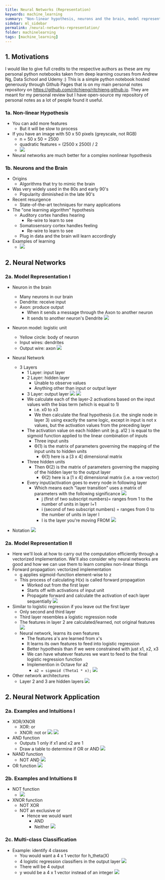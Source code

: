 ```yaml
---
title: Neural Networks (Representation)
keywords: machine_learning
summary: "Non-linear hypothesis, neurons and the brain, model representation, and multi-class classification."
sidebar: ml_sidebar
permalink: /neural-networks-representation/
folder: machinelearning
tags: [machine_learning]
---
```


## 1. Motivations
I would like to give full credits to the respective authors as these are my personal python notebooks taken from deep learning courses from Andrew Ng, Data School and Udemy :) This is a simple python notebook hosted generously through Github Pages that is on my main personal notes repository on https://github.com/ritchieng/ritchieng.github.io. They are meant for my personal review but I have open-source my repository of personal notes as a lot of people found it useful.

### 1a. Non-linear Hypothesis
- You can add more features
    - But it will be slow to process
- If you have an image with 50 x 50 pixels (greyscale, not RGB)
    - n = 50 x 50 = 2500
    - quadratic features = (2500 x 2500) / 2
    - ![](https://raw.githubusercontent.com/ritchieng/machine-learning-stanford/master/w4_neural_networks_representation/example.png)
- Neural networks are much better for a complex nonlinear hypothesis

### 1b. Neurons and the Brain
- Origins
    - Algorithms that try to mimic the brain
- Was very widely used in the 80s and early 90's
    - Popularity diminished in the late 90's
- Recent resurgence
    - State-of-the-art techniques for many applications
- The "one learning algorithm" hypothesis
    - Auditory cortex handles hearing
        - Re-wire to learn to see
    - Somatosensory cortex handles feeling
        - Re-wire to learn to see
    - Plug in data and the brain will learn accordingly
- Examples of learning
    - ![](https://raw.githubusercontent.com/ritchieng/machine-learning-stanford/master/w4_neural_networks_representation/example2.png)

## 2. Neural Networks

### 2a. Model Representation I
- Neuron in the brain
    - Many neurons in our brain
    - Dendrite: receive input
    - Axon: produce output
        - When it sends a message through the Axon to another neuron
        - It sends to another neuron's Dendrite
    ![](https://raw.githubusercontent.com/ritchieng/machine-learning-stanford/master/w4_neural_networks_representation/neuron.png)
- Neuron model: logistic unit
    - Yellow circle: body of neuron
    - Input wires: dendrites
    - Output wire: axon
    ![](https://raw.githubusercontent.com/ritchieng/machine-learning-stanford/master/w4_neural_networks_representation/neuron_model.png)
- Neural Network
    - 3 Layers
        - 1 Layer: input layer
        - 2 Layer: hidden layer
            - Unable to observe values
            - Anything other than input or output layer
        - 3 Layer: output layer
        ![](https://raw.githubusercontent.com/ritchieng/machine-learning-stanford/master/w4_neural_networks_representation/neural_network.png)
        ![](https://raw.githubusercontent.com/ritchieng/machine-learning-stanford/master/w4_neural_networks_representation/neural_network2.png)
        - We calculate each of the layer-2 activations based on the input values with the bias term (which is equal to 1)
            - i.e. x0 to x3
            - We then calculate the final hypothesis (i.e. the single node in layer 3) using exactly the same logic, except in input is not x values, but the activation values from the preceding layer
        - The activation value on each hidden unit (e.g. a12 ) is equal to the sigmoid function applied to the linear combination of inputs
            - Three input units
            - Ɵ(1) is the matrix of parameters governing the mapping of the input units to hidden units
                - Ɵ(1) here is a [3 x 4] dimensional matrix
        - Three hidden units
            - Then Ɵ(2) is the matrix of parameters governing the mapping of the hidden layer to the output layer
                - Ɵ(2) here is a [1 x 4] dimensional matrix (i.e. a row vector)
        - Every input/activation goes to every node in following layer
            - Which means each "layer transition" uses a matrix of parameters with the following significance
            ![](https://raw.githubusercontent.com/ritchieng/machine-learning-stanford/master/w4_neural_networks_representation/theta.png)
                - j (first of two subscript numbers)= ranges from 1 to the number of units in layer l+1
                - i (second of two subscript numbers) = ranges from 0 to the number of units in layer l
                - l is the layer you're moving FROM
                ![](https://raw.githubusercontent.com/ritchieng/machine-learning-stanford/master/w4_neural_networks_representation/theta2.png)

- Notation
![](https://raw.githubusercontent.com/ritchieng/machine-learning-stanford/master/w4_neural_networks_representation/notation.png)


### 2a. Model Representation II
- Here we'll look at how to carry out the computation efficiently through a vectorized implementation. We'll also consider
why neural networks are good and how we can use them to learn complex non-linear things
- Forward propagation: vectorized implementation
    - g applies sigmoid-function element-wise to z
    - This process of calculating H(x) is called forward propagation
        - Worked out from the first layer
        - Starts off with activations of input unit
        - Propagate forward and calculate the activation of each layer sequentially
        ![](https://raw.githubusercontent.com/ritchieng/machine-learning-stanford/master/w4_neural_networks_representation/forward_propagation.png)
- Similar to logistic regression if you leave out the first layer
    - Only second and third layer
    - Third layer resembles a logistic regression node
    - The features in layer 2 are calculated/learned, not original features
    ![](https://raw.githubusercontent.com/ritchieng/machine-learning-stanford/master/w4_neural_networks_representation/logistic_regression.png)
    - Neural network, learns its own features
        - The features a's are learned from x's
        - It learns its own features to feed into logistic regression
        - Better hypothesis than if we were constrained with just x1, x2, x3
        - We can have whatever features we want to feed to the final logistic regression function
        - Implemention in Octave for a2
            - `a2 = sigmoid (Theta1 * x);`
        ![](https://raw.githubusercontent.com/ritchieng/machine-learning-stanford/master/w4_neural_networks_representation/neural_learn_features.png)
- Other network architectures
    - Layer 2 and 3 are hidden layers
    ![](https://raw.githubusercontent.com/ritchieng/machine-learning-stanford/master/w4_neural_networks_representation/neural_network3.png)

## 2. Neural Network Application

### 2a. Examples and Intuitions I
- XOR/XNOR
    - XOR: or
    - XNOR: not or
    ![](https://raw.githubusercontent.com/ritchieng/machine-learning-stanford/master/w4_neural_networks_representation/xnor.png)
    ![](https://raw.githubusercontent.com/ritchieng/machine-learning-stanford/master/w4_neural_networks_representation/xnor2.png)
- AND function
    - Outputs 1 only if x1 and x2 are 1
    - Draw a table to determine if OR or AND
    ![](https://raw.githubusercontent.com/ritchieng/machine-learning-stanford/master/w4_neural_networks_representation/and.png)
- NAND function
    - NOT AND
    ![](https://raw.githubusercontent.com/ritchieng/machine-learning-stanford/master/w4_neural_networks_representation/NAND.png)
- OR function
![](https://raw.githubusercontent.com/ritchieng/machine-learning-stanford/master/w4_neural_networks_representation/or2.png)

### 2b. Examples and Intuitions II
- NOT function
    - ![](https://raw.githubusercontent.com/ritchieng/machine-learning-stanford/master/w4_neural_networks_representation/not.png)
- XNOR function
    - NOT XOR
    - NOT an exclusive or
        - Hence we would want
            - AND
            - Neither
        ![](https://raw.githubusercontent.com/ritchieng/machine-learning-stanford/master/w4_neural_networks_representation/intuition.png)

### 2c. Multi-class Classification
- Example: identify 4 classes
    - You would want a 4 x 1 vector for h_theta(X)
    - 4 logistic regression classifiers in the output layer
    ![](https://raw.githubusercontent.com/ritchieng/machine-learning-stanford/master/w4_neural_networks_representation/multiclass.png)
    - There will be 4 output
    - y would be a 4 x 1 vector instead of an integer
    ![](https://raw.githubusercontent.com/ritchieng/machine-learning-stanford/master/w4_neural_networks_representation/multiclass2.png)